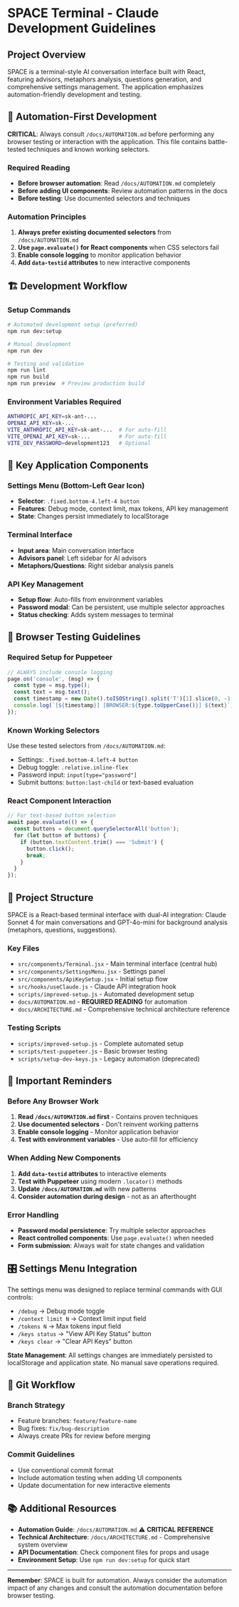 # SPACE Terminal - Claude Development Guidelines

## Project Overview
SPACE is a terminal-style AI conversation interface built with React, featuring advisors, metaphors analysis, questions generation, and comprehensive settings management. The application emphasizes automation-friendly development and testing.

## 🤖 Automation-First Development

**CRITICAL**: Always consult `/docs/AUTOMATION.md` before performing any browser testing or interaction with the application. This file contains battle-tested techniques and known working selectors.

### Required Reading
- **Before browser automation**: Read `/docs/AUTOMATION.md` completely
- **Before adding UI components**: Review automation patterns in the docs
- **Before testing**: Use documented selectors and techniques

### Automation Principles
1. **Always prefer existing documented selectors** from `/docs/AUTOMATION.md`
2. **Use `page.evaluate()` for React components** when CSS selectors fail
3. **Enable console logging** to monitor application behavior
4. **Add `data-testid` attributes** to new interactive components

## 🏗️ Development Workflow

### Setup Commands
```bash
# Automated development setup (preferred)
npm run dev:setup

# Manual development
npm run dev

# Testing and validation
npm run lint
npm run build
npm run preview  # Preview production build
```

### Environment Variables Required
```bash
ANTHROPIC_API_KEY=sk-ant-...
OPENAI_API_KEY=sk-...
VITE_ANTHROPIC_API_KEY=sk-ant-...  # For auto-fill
VITE_OPENAI_API_KEY=sk-...         # For auto-fill  
VITE_DEV_PASSWORD=development123   # Optional
```

## 🎯 Key Application Components

### Settings Menu (Bottom-Left Gear Icon)
- **Selector**: `.fixed.bottom-4.left-4 button`
- **Features**: Debug mode, context limit, max tokens, API key management
- **State**: Changes persist immediately to localStorage

### Terminal Interface
- **Input area**: Main conversation interface
- **Advisors panel**: Left sidebar for AI advisors
- **Metaphors/Questions**: Right sidebar analysis panels

### API Key Management
- **Setup flow**: Auto-fills from environment variables
- **Password modal**: Can be persistent, use multiple selector approaches
- **Status checking**: Adds system messages to terminal

## 🔧 Browser Testing Guidelines

### Required Setup for Puppeteer
```javascript
// ALWAYS include console logging
page.on('console', (msg) => {
  const type = msg.type();
  const text = msg.text();
  const timestamp = new Date().toISOString().split('T')[1].slice(0, -1);
  console.log(`[${timestamp}] [BROWSER:${type.toUpperCase()}] ${text}`);
});
```

### Known Working Selectors
Use these tested selectors from `/docs/AUTOMATION.md`:
- Settings: `.fixed.bottom-4.left-4 button`
- Debug toggle: `.relative.inline-flex`
- Password input: `input[type="password"]`
- Submit buttons: `button:last-child` or text-based evaluation

### React Component Interaction
```javascript
// For text-based button selection
await page.evaluate(() => {
  const buttons = document.querySelectorAll('button');
  for (let button of buttons) {
    if (button.textContent.trim() === 'Submit') {
      button.click();
      break;
    }
  }
});
```

## 📁 Project Structure

SPACE is a React-based terminal interface with dual-AI integration: Claude Sonnet 4 for main conversations and GPT-4o-mini for background analysis (metaphors, questions, suggestions).

### Key Files
- `src/components/Terminal.jsx` - Main terminal interface (central hub)
- `src/components/SettingsMenu.jsx` - Settings panel
- `src/components/ApiKeySetup.jsx` - Initial setup flow
- `src/hooks/useClaude.js` - Claude API integration hook
- `scripts/improved-setup.js` - Automated development setup
- `docs/AUTOMATION.md` - **REQUIRED READING** for automation
- `docs/ARCHITECTURE.md` - Comprehensive technical architecture reference

### Testing Scripts
- `scripts/improved-setup.js` - Complete automated setup
- `scripts/test-puppeteer.js` - Basic browser testing
- `scripts/setup-dev-keys.js` - Legacy automation (deprecated)

## 🚨 Important Reminders

### Before Any Browser Work
1. **Read `/docs/AUTOMATION.md` first** - Contains proven techniques
2. **Use documented selectors** - Don't reinvent working patterns
3. **Enable console logging** - Monitor application behavior
4. **Test with environment variables** - Use auto-fill for efficiency

### When Adding New Components
1. **Add `data-testid` attributes** to interactive elements
2. **Test with Puppeteer** using modern `.locator()` methods
3. **Update `/docs/AUTOMATION.md`** with new patterns
4. **Consider automation during design** - not as an afterthought

### Error Handling
- **Password modal persistence**: Try multiple selector approaches
- **React controlled components**: Use `page.evaluate()` when needed
- **Form submission**: Always wait for state changes and validation

## 🎛️ Settings Menu Integration

The settings menu was designed to replace terminal commands with GUI controls:
- `/debug` → Debug mode toggle
- `/context limit N` → Context limit input field  
- `/tokens N` → Max tokens input field
- `/keys status` → "View API Key Status" button
- `/keys clear` → "Clear API Keys" button

**State Management**: All settings changes are immediately persisted to localStorage and application state. No manual save operations required.

## 🔄 Git Workflow

### Branch Strategy
- Feature branches: `feature/feature-name`
- Bug fixes: `fix/bug-description`
- Always create PRs for review before merging

### Commit Guidelines
- Use conventional commit format
- Include automation testing when adding UI components
- Update documentation for new interactive elements

## 📚 Additional Resources

- **Automation Guide**: `/docs/AUTOMATION.md` ⚠️ **CRITICAL REFERENCE**
- **Technical Architecture**: `/docs/ARCHITECTURE.md` - Comprehensive system overview
- **API Documentation**: Check component files for props and usage
- **Environment Setup**: Use `npm run dev:setup` for quick start

---

**Remember**: SPACE is built for automation. Always consider the automation impact of any changes and consult the automation documentation before browser testing.